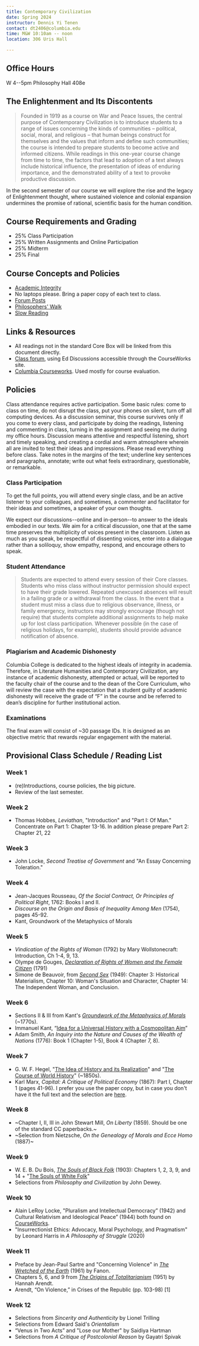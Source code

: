 ```yaml
---
title: Contemporary Civilization
date: Spring 2024
instructor: Dennis Yi Tenen
contact: dt2406@columbia.edu
time: M&W 10:10am -- noon
location: 306 Uris Hall

---
```


## Office Hours
W 4--5pm Philosophy Hall 408e

## The Enlightenment and Its Discontents

> Founded in 1919 as a course on War and Peace Issues, the central purpose of
> Contemporary Civilization is to introduce students to a range of issues
> concerning the kinds of communities – political, social, moral, and
> religious – that human beings construct for themselves and the values that
> inform and define such communities; the course is intended to prepare
> students to become active and informed citizens. While readings in this
> one-year course change from time to time, the factors that lead to adoption
> of a text always include historical influence, the presentation of ideas of
> enduring importance, and the demonstrated ability of a text to provoke
> productive discussion.

In the second semester of our course we will explore the rise and the legacy
of Enlightenment thought, where sustained violence and colonial expansion
undermines the promise of rational, scientific basis for the human condition.

## Course Requirements and Grading

* 25% Class Participation  
* 25% Written Assignments and Online Participation  
* 25% Midterm  
* 25% Final  

## Course Concepts and Policies

* [Academic Integrity](https://github.com/denten-courses/teaching-concepts/blob/master/academic-integrity.md)
* No laptops please. Bring a paper copy of each text to class. 
* [Forum Posts](https://github.com/denten-courses/teaching-concepts/blob/master/forum-posts.md)
* [Philosophers' Walk](https://github.com/denten-courses/teaching-concepts/blob/master/philosophers-walk.md)
* [Slow Reading](https://github.com/denten-courses/teaching-concepts/blob/master/slow-reading.md)

## Links & Resources

* All readings not in the standard Core Box will be linked from this document
directly.
* [Class forum](https://edstem.org/us/courses/14056/discussion/), using Ed Discussions
accessible through the CourseWorks site.
* [Columbia
Courseworks](https://courseworks2.columbia.edu/courses/83147).
Used mostly for course evaluation.

## Policies

Class attendance requires active participation. Some basic rules: come to class on time,
do not disrupt the class, put your phones on silent, turn off all computing devices. As a
discussion seminar, this course survives only if you come to every class, and participate
by doing the readings, listening and commenting in class, turning in the assignment and
seeing me during my office hours. Discussion means attentive and respectful listening,
short and timely speaking, and creating a cordial and warm atmosphere wherein all are
invited to test their ideas and impressions. Please read everything before class. Take
notes in the margins of the text; underline key sentences and paragraphs, annotate; write
out what feels extraordinary, questionable, or remarkable.

### Class Participation

To get the full points, you will attend every single class, and be an active listener to your
colleagues, and sometimes, a commenter and facilitator for their ideas and sometimes, a speaker
of your own thoughts.

We expect our discussions--online and in-person--to answer to the ideals embodied in our texts.
We aim for a critical discussion, one that at the same time preserves the multiplicity of
voices present in the classroom. Listen as much as you speak, be respectful of dissenting
voices, enter into a dialogue rather than a soliloquy, show empathy, respond, and encourage
others to speak.

### Student Attendance

> Students are expected to attend every session of their Core classes. Students
who miss class without instructor permission should expect to have their grade lowered.
Repeated unexcused absences will result in a failing grade or a withdrawal from the class.
In the event that a student must miss a class due to religious observance, illness, or
family emergency, instructors may strongly encourage (though not require) that students
complete additional assignments to help make up for lost class participation. Whenever
possible (in the case of religious holidays, for example), students should provide advance
notification of absence.

### Plagiarism and Academic Dishonesty

Columbia College is dedicated to the highest ideals of integrity in academia.  Therefore,
in Literature Humanities and Contemporary Civilization, any instance of academic
dishonesty, attempted or actual, will be reported to the faculty chair of the course and
to the dean of the Core Curriculum, who will review the case with the expectation that a
student guilty of academic dishonesty will receive the grade of “F” in the course and be
referred to dean’s discipline for further institutional action.

### Examinations

The final exam will consist of ~30 passage IDs. It is designed as an objective
metric that rewards regular engagement with the material.

## Provisional Class Schedule / Reading List

### Week 1

- (re)Introductions, course policies, the big picture.
- Review of the last semester.

### Week 2

- Thomas Hobbes, *Leviathan*, "Introduction" and "Part I: Of Man." Concentrate on Part 1:
  Chapter 13-16. In addition please prepare Part 2: Chapter 21, 22

### Week 3

- John Locke, *Second Treatise of Government* and "An Essay Concerning Toleration."

### Week 4

- Jean-Jacques Rousseau, *Of the Social Contract, Or Principles of Political Right*, 1762:
  Books I and II.
- *Discourse on the Origin and Basis of Inequality Among Men* (1754), pages 45-92.
- Kant, Groundwork of the Metaphysics of Morals

### Week 5

- *Vindication of the Rights of Woman* (1792) by Mary Wollstonecraft: Introduction, Ch 1-4, 9, 13.
- Olympe de Gouges, [*Declaration of Rights of Women and the Female Citizen*][602] (1791)
- Simone de Beauvoir, from [*Second Sex*][1104] (1949): Chapter 3: Historical Materialism, Chapter 10:
  Woman's Situation and Character, Chapter 14: The Independent Woman, and Conclusion.

[402]:https://archive.org/download/historicalmoralv00woll/historicalmoralv00woll.pdf
[401]: https://oll.libertyfund.org/sources/1327-facsimile-pdf-burke-select-works-of-edmund-burke-vol-2/download
[402]: https://courseworks2.columbia.edu/courses/143944/files?preview=13538172

### Week 6

  - Sections II & III from Kant's [*Groundwork of the Metaphysics of Morals*][61] (~1770s).
  - Immanuel Kant, “[Idea for a Universal History with a Cosmopolitan Aim][62]”
  - Adam Smith, *An Inquiry into the Nature and Causes of the Wealth of Nations* (1776): Book 1
  (Chapter 1-5), Book 4 (Chapter 7, 8).

[61]: https://courseworks2.columbia.edu/courses/189092/files?preview=20086726
[62]: https://courseworks2.columbia.edu/courses/189092/files?preview=20086595

### Week 7

 - G. W. F. Hegel, "[The Idea of History and its
  Realization](https://www.marxists.org/reference/archive/hegel/works/hi/introduction.htm)"
  and "[The Course of World
  History](https://www.marxists.org/reference/archive/hegel/works/hi/introduction.htm)" (~1850s).
- Karl Marx, *Capital: A Critique of Political Economy* (1867): Part I, Chapter 1 (pages
  41-96). I prefer you use the paper copy, but in case you don't have it the full text and the
selection are [here][81].

[81]: https://drive.google.com/drive/folders/1h0SPClwWiPkzu1OXOP4UwnlroW6_TAP9?usp=sharing
[82]: https://archive.org/download/in.ernet.dli.2015.233884/2015.233884.The-Division_text.pdf
[83]: https://courseworks2.columbia.edu/courses/93768/files?preview=7549650
[84]: https://courseworks2.columbia.edu/courses/93768/files?preview=7574209

[261]: http://www.inp.uw.edu.pl/mdsie/Political_Thought/Kant%20-%20groundwork%20for%20the%20metaphysics%20of%20morals%20with%20essays.pdf
[262]: https://courseworks2.columbia.edu/courses/93768/files?preview=7158131
[602]: https://www-jstor-org.ezproxy.cul.columbia.edu/stable/j.ctt19b9jvh.24?seq=1#metadata_info_tab_contents
    
### Week 8

  - ~Chapter I, II, III in John Stewart Mill, *On Liberty* (1859). Should be one of the
  standard CC paperbacks.~
  - ~Selection from Nietzsche, *On the Genealogy of Morals and Ecce Homo* (1887)~

[701]: https://doi-org.ezproxy.cul.columbia.edu/10.1017/CBO9781139149785
[702]: http://oll.libertyfund.org/titles/mill-the-collected-works-of-john-stuart-mill-volume-xxx-writings-on-india
[703]: https://www.marxists.org/reference/archive/kropotkin-peter/1902/mutual-aid/ch07.htm
[704]: https://courseworks2.columbia.edu/courses/93768/files?preview=7478777
[705]: https://oll.libertyfund.org/title/bentham-an-introduction-to-the-principles-of-morals-and-legislation

### Week 9

- W. E. B. Du Bois, [*The Souls of Black Folk*][92] (1903): Chapters 1, 2, 3, 9, and 14 + "[The
Souls of White Folk][95]"
- Selections from *Philosophy and Civilization* by John Dewey.

[91]: https://archive.org/download/mindofprimitivem031738mbp/mindofprimitivem031738mbp.pdf
[92]: https://archive.org/download/cu31924024920492/cu31924024920492.pdf
[93]: https://courseworks2.columbia.edu/courses/122416/files 
[94]: https://archive.org/download/in.ernet.dli.2015.190550/2015.190550.The-Public-And-Its-Problemms_text.pdf
[95]: https://www.google.com/url?sa=t&rct=j&q=&esrc=s&source=web&cd=&ved=2ahUKEwjai7en9OfvAhU1MlkFHVHRBk8QFjAAegQIAxAD&url=http%3A%2F%2Fwww.loa.org%2Fimages%2Fpdf%2FDu_Bois_White_Folk.pdf&usg=AOvVaw2Eq4esYzDBZHazJ6gr07eQ

### Week 10

- Alain LeRoy Locke, "Pluralism and Intellectual Democracy” (1942) and Cultural Relativism
  and Ideological Peace” (1944) both found on [CourseWorks][1105].
- "Insurrectionist Ethics: Advocacy, Moral Psychology, and Pragmatism" by Leonard Harris
in *A Philosophy of Struggle* (2020)

[1101]: https://archive.org/download/nationalism00tagorich/nationalism00tagorich_bw.pdf
[1102]: https://courseworks2.columbia.edu/files/7692254/download?download_frd=1
[1103]: https://courseworks2.columbia.edu/files/7691393/download?download_frd=1
[1104]: https://courseworks2.columbia.edu/courses/122416/files?preview=10924286
[1105]: https://courseworks2.columbia.edu/courses/134009/files

### Week 11

- Preface by Jean-Paul Sartre and "Concerning Violence" in [*The Wretched of the Earth*][1105]
  (1961) by Fanon.
- Chapters 5, 6, and 9 from [*The Origins of Totalitarianism*][1105] (1951) by Hannah Arendt.
- Arendt, “On Violence,” in Crises of the Republic (pp. 103-98) [1]

[1201]: https://courseworks2.columbia.edu/files/7691594/download?download_frd=1
[1202]: https://courseworks2.columbia.edu/files/7691597/download?download_frd=1
[1203]: https://courseworks2.columbia.edu/courses/93768/files?preview=7691600

### Week 12

- Selections from *Sincerity and Authenticity* by Lionel Trilling
- Selections from Edward Said's *Orientalism*
- “Venus in Two Acts” and "Lose our Mother" by Saidiya Hartman
- Selections from *A Critique of Postcolonial Reason* by Gayatri Spivak

